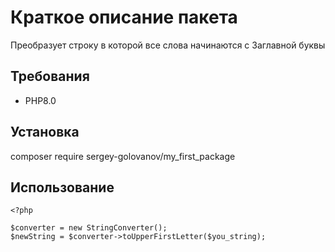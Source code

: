 # Краткое описание пакета

Преобразует строку в которой все слова начинаются с Заглавной буквы

## Требования
- PHP8.0

## Установка
composer require sergey-golovanov/my_first_package

## Использование
```
<?php

$converter = new StringConverter();
$newString = $converter->toUpperFirstLetter($you_string);

```